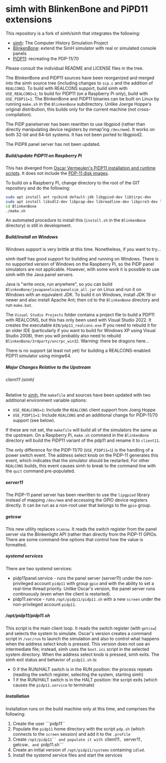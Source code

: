 # simh with BlinkenBone and PiPD11 extensions

This repository is a fork of simh/simh that integrates the following:
- [simh](https://github.com/simh/simh): The Computer History Simulation Project
- [BlinkenBone](https://github.com/j-hoppe/BlinkenBone): extend the SimH simulator with real or simulated console panels
- [PiDP11](https://obsolescence.wixsite.com/obsolescence/pidp-11): recreating the PDP-11/70

Please consult the individual README and LICENSE files in the tree.

The BlinkenBone and PiDP11 sources have been reorganized and merged into the simh source tree (including changes to ``scp.c`` and the addition of ``REALCONS``). To build with REALCONS support, build simh with ``USE_REALCONS=1``; to build for PIDP11 (on a Raspberry Pi only), build with ``USE_PIDP11=1``. The BlinkenBone and PiDP11 binaries can be built on Linux by running ``make.sh`` in the ``BlinkenBone`` subdirectory. Unlike Joerge Hoppe's original distribution, this builds only for the current machine (not cross-compilation).

The PiDP panelserver has been rewritten to use libgpiod (rather than directly manipulating device registers by mmap'ing ``/dev/mem``). It works on both 32-bit and 64-bit systems. It has not been ported to libgpiod2.

The PiDP8 panel server has not been updated.

##### Build/update PiDP11 on Raspberry Pi

This has diverged from [Oscar Vermeulen's PiDP11 installation and runtime scripts](http://pidp.net/pidp11/pidp11.tar.gz). It does not include the [PDP-11 disk images](http://pidp.net/pidp11/systems.tar.gz). 

To build on a Raspberry Pi, change directory to the root of the GIT repository and do the following:
```bash
sudo apt install ant rpcbind default-jdk libgpiod-dev libtirpc-dev 
sudo apt install libsdl2-dev libpcap-dev libreadline-dev libpcre3-dev libedit-dev libpng-dev libvdeplug-dev
cd BlinkenBone
./make.sh
```
An automated procedure to install this (```install.sh``` in the ```BlinkenBone``` directory) is still in development.

##### Build/install on Windows

Windows support is very brittle at this time. Nonetheless, if you want to try...

simh itself has good support for building and running on Windows.
There is no supported version of Windows on the Raspberry Pi, so the PiDP panel simulators are not applicable.
However, with some work it is possible to use simh with the Java panel servers.

Java is "write once, run anywhere", so you can build ``BlinkenBone/javapanelsim/panelsim_all.jar``
on Linux and run it on Windows with an equivalent JDK.
To build it on Windows, install JDK 19 or newer and also install Apache Ant;
then cd to the ``BlinkenBone`` directory and run ``make.bat``.

The ``Visual Studio Projects`` folder contains a project file to build a PDP11 with REALCONS,
but this has only been used with Visual Studio 2022. It creates the executable ``BIN/pdp11_realcons.exe``
If you need to rebuild it for an older IDE (particularly if you want to build for Windows XP
using Visual Studio 2008), then you will probably also need to rebuild ``BlinkenBone/3rdparty/oncrpc_win32``.
Warning: there be dragons here...

There is no support (at least not yet) for building a REALCONS-enabled PDP11 simulator using mingw64.

##### Major Changes Relative to the Upstream

###### client11 (simh)

Relative to [simh](https://github.com/simh/simh), the ```makefile``` and sources have been
updated with two additional environment variable options:
- ```USE_REALCONS=1```: Include the ```REALCONS``` client support from Joerg Hoppe
- ```USE_PIDP11=1```: Include ```REALCONS``` and an additional change for PiDP-11/70 support (see below).

If these are not set, the ```makefile``` will build all of the simulators the same as the
upstream. On a Raspberry Pi, ```make.sh``` command in the ```BlinkenBone``` directory will
build the PiDP11 variant of the pdp11 and rename it to ```client11```.

The only difference for the PiDP-11/70 (```USE_PIDP11=1```) is the handling of a power
switch event. The address select knob on the PiDP-11 generates this event, which indicates
that the simulator should be restarted. For other ```REALCONS``` builds, this event causes
simh to break to the command line with the ```quit``` command pre-populated.

##### server11

The PiDP-11 panel server has been rewritten to use the ```lipgpiod``` library instead of mapping
```/dev/mem``` and accessing the GPIO device registers directly. It can be run as a non-root user
that belongs to the ```gpio``` group.

##### getcsw

This new utility replaces ```scansw```. It reads the switch register from the panel server
via the Blinkenlight API (rather than directly from the PiDP-11 GPIOs. There are some
command-line options that control how the value is formatted.

##### systemd services

There are two systemd services:
- pidp11panel.service - runs the panel server (server11) under the non-privileged account
  ```pidp11``` with group ```gpio``` and with the ability to set a real-time thread priority.
  Unlike Oscar's version, the panel server runs continuously (even when the client is
  restarted).
- pidp11.service - runs ```/opt/pidp11/pidp11.sh``` with a new ```screen```
under the non-privileged account ```pidp11```.

##### /opt/pidp11/pidp11.sh

This script is the main client loop. It reads the switch register (with ```getcsw```)
and selects the system to simulate. Oscar's version creates a command script in
```/var/run``` to launch the simulation and also to control what happens when the
address select knob is pressed. This version does not use an intermediate file;
instead, simh uses the ```boot.ini``` script in the selected system directory.
When the address select knob is pressed, simh exits. The simh exit status
and behavior of ```pidp11.sh``` is:
- 0 if the RUN/HALT switch is in the RUN position: the process repeats
  (reading the switch register, selecting the system, starting simh)
- 1 if the RUN/HALT switch is in the HALT position: the script exits
  (which causes the ```pidp11.service``` to terminate)

##### Installation

Installation runs on the build machine only at this time, and comprises the following:
1. Create the user ```pidp11``
2. Populate the ```pidp11``` home directory with the script ```pdp.sh```
   (which connects to the ```screen``` session) and add it to the ```.profile```
3. Create ```/opt/pidp11`` and populate it with ```client11```, ```server11```,
   ```getcsw```, and ```pidp11.sh```
4. Create an initial version of ```/opt/pidp11/systems``` containing ```idled```.
5. Install the systemd service files and start the services
